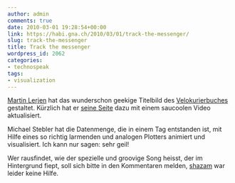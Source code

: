 ```yaml
---
author: admin
comments: true
date: 2010-03-01 19:28:54+00:00
link: https://habi.gna.ch/2010/03/01/track-the-messenger/
slug: track-the-messenger
title: Track the messenger
wordpress_id: 2062
categories:
- technospeak
tags:
- visualization
---
```


[Martin Lerjen](http://www.arua.ch/) hat das wunderschon geekige Titelbild des [Velokurierbuches](https://velokurierbern.ch/ueber-uns/velokurierbuch.html) gestaltet. Kürzlich hat er [seine Seite](http://www.arua.ch/insp/206.html) dazu mit einem saucoolen Video aktualisiert.




Michael Stebler hat die Datenmenge, die in einem Tag entstanden ist, mit Hilfe eines so richtig larmenden und analogen Plotters animiert und visualisiert. Ich kann nur sagen: sehr geil!







Wer rausfindet, wie der spezielle und groovige Song heisst, der im Hintergrund fiept, soll sich bitte in den Kommentaren melden, [shazam](http://www.shazam.com/) war leider keine Hilfe.



